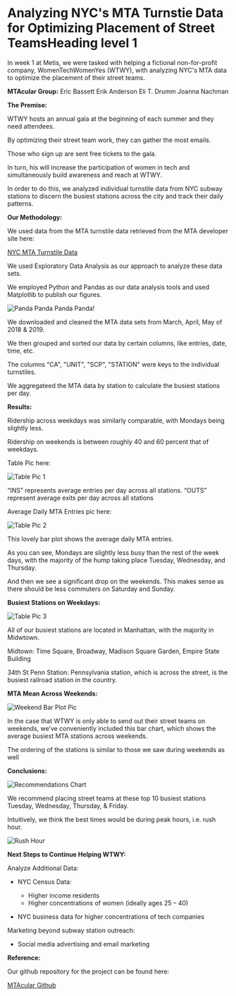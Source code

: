 <h1>Analyzing NYC's MTA Turnstie Data for Optimizing Placement of Street TeamsHeading level 1</h1>	


In week 1 at Metis, we were tasked with helping a fictional non-for-profit company, WomenTechWomenYes (WTWY), with analyzing NYC's MTA data to optimize the placement of their street teams.

**MTAcular Group:**
Eric Bassett
Erik Anderson
Eli T. Drumm
Joanna Nachman

**The Premise:**

WTWY hosts an annual gala at the beginning of each summer and they need attendees.

By optimizing their street team work, they can gather the most emails. 

Those who sign up are sent free tickets to the gala.

In turn, his will increase the participation of women in tech and simultaneously build awareness and reach at WTWY.


In order to do this, we analyzed individual turnstile data from NYC subway stations to discern the busiest stations across the city and track their daily patterns.


**Our Methodology:**

We used data from the MTA turnstile data retrieved from the MTA developer site here:

[NYC MTA Turnstile Data](http://web.mta.info/developers/turnstile.html)

We used Exploratory Data Analysis as our approach to analyze these data sets.

We employed Python and Pandas as our data analysis tools and used Matplotlib to publish our figures. 

![Panda Panda Panda Panda!](/home/jcnachman/jcnachman.github.io/panda.png)


We downloaded and cleaned the MTA data sets from March, April, May of 2018 & 2019.

We then grouped and sorted our data by certain columns, like entries, date, time, etc.

The columns “CA", "UNIT", "SCP", "STATION" were keys to the individual turnstiles.

We aggregateed the MTA data by station to calculate the busiest stations per day.


**Results:**

Ridership across weekdays was similarly comparable, with Mondays being slightly less.

Ridership on weekends is between roughly 40 and 60 percent that of weekdays.

Table Pic here:


![Table Pic 1](/home/jcnachman/jcnachman.github.io/More_Riders_on_Weekdays.png)



“INS” represents average entries per day across all stations.
“OUTS” represent average exits per day across all stations

Average Daily MTA Entries pic here:

![Table Pic 2](/home/jcnachman/jcnachman.github.io/Weekday_Riders.png)


This lovely bar plot shows the average daily MTA entries. 

As you can see, Mondays are slightly less busy than the rest of the week days, with the majority of the hump taking place Tuesday, Wednesday, and Thursday.

And then we see a significant drop on the weekends. This makes sense as there should be less commuters on Saturday and Sunday.


**Busiest Stations on Weekdays:**

![Table Pic 3](/home/jcnachman/jcnachman.github.io/weekday_riders2.png)

All of our busiest stations are located in Manhattan, with the majority in Midwtown.

Midtown:
Time Square, Broadway, Madison Square Garden, Empire State Building

34th St Penn Station:
Pennsylvania station, which is across the street, is the busiest railroad station in the country. 


**MTA Mean Across Weekends:**

![Weekend Bar Plot Pic](/home/jcnachman/jcnachman.github.io/MTA_mean_xcross_weekends.png)

In the case that WTWY is only able to send out their street teams on weekends, we’ve conveniently included this bar chart, which shows the average busiest MTA stations across weekends.

The ordering of the stations is similar to those we saw during weekends as well


**Conclusions:**

![Recommendations Chart](/home/jcnachman/jcnachman.github.io/recs.png)

We recommend placing street teams at these top 10 busiest stations Tuesday, Wednesday, Thursday, & Friday.

Intuitively, we think the best times would be during peak hours, i.e. rush hour.

![Rush Hour](/home/jcnachman/jcnachman.github.io/rush_hour.png)

**Next Steps to Continue Helping WTWY:**

Analyze Additional Data:

- NYC Census Data:
	- Higher income residents
	- Higher concentrations of women (ideally ages 25 – 40) 

- NYC business data for higher concentrations of tech companies

Marketing beyond subway station outreach:

- Social media advertising and email marketing


**Reference:**

Our github repository for the project can be found here:


[MTAcular Github](https://github.com/ekand/mtacular)


